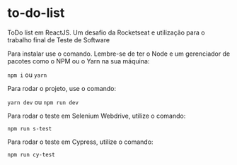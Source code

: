 # to-do-list
ToDo list em ReactJS. Um desafio da Rocketseat e utilização para o trabalho final de Teste de Software

Para instalar use o comando. Lembre-se de ter o Node e um gerenciador de pacotes como o NPM ou o Yarn na sua máquina:

`npm i` ou `yarn`

Para rodar o projeto, use o comando:

`yarn dev` ou `npm run dev`

Para rodar o teste em Selenium Webdrive, utilize o comando:

`npm run s-test`

Para rodar o teste em Cypress, utilize o comando:

`npm run cy-test`
